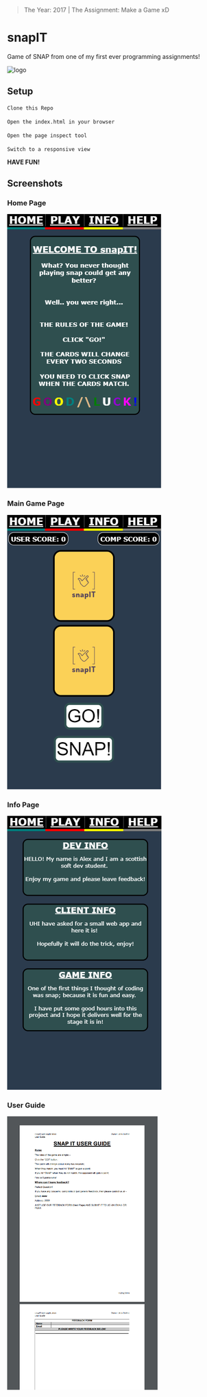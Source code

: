 > The Year: 2017 | The Assignment: Make a Game xD

# snapIT

Game of SNAP from one of my first ever programming assignments!

![logo](Images/snapIT.PNG)

## Setup

```
Clone this Repo

Open the index.html in your browser

Open the page inspect tool

Switch to a responsive view
```

**HAVE FUN!**

## Screenshots

### **Home Page**

![Home Page](Screenshots/snapIT_home.PNG)

### **Main Game Page**

![Main Game Page](Screenshots/snapIT_game.PNG)

### **Info Page**

![Info Page](Screenshots/snapIT_info.PNG)

### **User Guide**

![User Guide](Screenshots/snapIT_help.PNG)